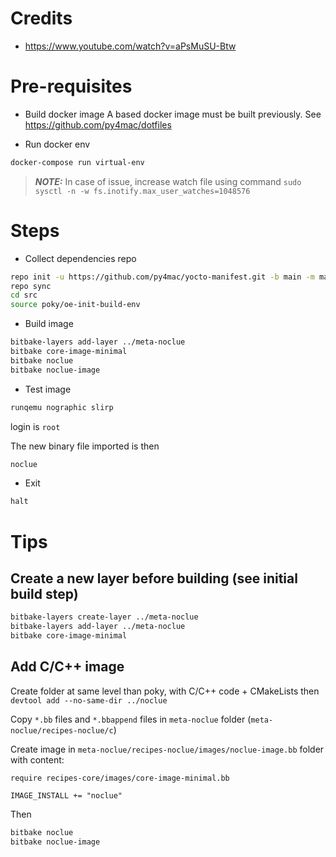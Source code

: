 # Credits
* https://www.youtube.com/watch?v=aPsMuSU-Btw


# Pre-requisites

* Build docker image
A based docker image must be built previously. See https://github.com/py4mac/dotfiles

* Run docker env

```sh
docker-compose run virtual-env
```

> **_NOTE:_**  In case of issue, increase watch file using command ```sudo sysctl -n -w fs.inotify.max_user_watches=1048576```

# Steps

* Collect dependencies repo
```sh
repo init -u https://github.com/py4mac/yocto-manifest.git -b main -m manifest.xml
repo sync
cd src
source poky/oe-init-build-env
```

* Build image
```sh
bitbake-layers add-layer ../meta-noclue
bitbake core-image-minimal
bitbake noclue
bitbake noclue-image
```

* Test image
```sh
runqemu nographic slirp
```

login is `root`

The new binary file imported is then
```sh
noclue
```

* Exit
```sh
halt
```

# Tips

## Create a new layer before building (see initial build step)
```sh
bitbake-layers create-layer ../meta-noclue
bitbake-layers add-layer ../meta-noclue
bitbake core-image-minimal
```

## Add C/C++ image
Create folder at same level than poky, with C/C++ code + CMakeLists
then
`devtool add --no-same-dir ../noclue`

Copy `*.bb` files and `*.bbappend` files in `meta-noclue` folder (`meta-noclue/recipes-noclue/c`)

Create image in `meta-noclue/recipes-noclue/images/noclue-image.bb` folder with content:

```
require recipes-core/images/core-image-minimal.bb

IMAGE_INSTALL += "noclue"
```

Then
```sh
bitbake noclue
bitbake noclue-image
```

